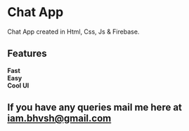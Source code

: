 # Chat App

Chat App created in Html, Css, Js & Firebase.

## Features

**Fast**
<br/>
**Easy**
<br/>
**Cool UI**

## If you have any queries mail me here at iam.bhvsh@gmail.com

